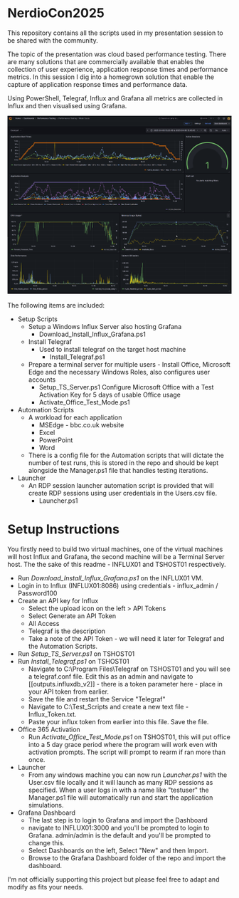 # NerdioCon2025
This repository contains all the scripts used in my presentation session to be shared with the community.

The topic of the presentation was cloud based performance testing. There are many solutions that are commercially available that enables the collection of user experience, application response times and performance metrics. In this session I dig into a homegrown solution that enable the capture of application response times and performance data.

Using PowerShell, Telegraf, Influx and Grafana all metrics are collected in Influx and then visualised using Grafana.

<img src=".\Dashboard.png">

The following items are included:

- Setup Scripts
  - Setup a Windows Influx Server also hosting Grafana
    - Download_Install_Influx_Grafana.ps1
  - Install Telegraf
    - Used to install telegraf on the target host machine
      - Install_Telegraf.ps1
  - Prepare a terminal server for multiple users - Install Office, Microsoft Edge and the necessary Windows Roles, also configures user accounts
    - Setup_TS_Server.ps1
  Configure Microsoft Office with a Test Activation Key for 5 days of usable Office usage
    - Activate_Office_Test_Mode.ps1
- Automation Scripts
  - A workload for each application
    - MSEdge - bbc.co.uk website
    - Excel
    - PowerPoint
    - Word
  - There is a config file for the Automation scripts that will dictate the number of test runs, this is stored in the repo and should be kept alongside the Manager.ps1 file that handles testing iterations.
- Launcher
  - An RDP session launcher automation script is provided that will create RDP sessions using user credentials in the Users.csv file.
    - Launcher.ps1

# Setup Instructions
You firstly need to build two virtual machines, one of the virtual machines will host Influx and Grafana, the second machine will be a Terminal Server host. The the sake of this readme - INFLUX01 and TSHOST01 respectively.

- Run <i>Download_Install_Influx_Grafana.ps1</i> on the INFLUX01 VM.
- Login in to Influx (INFLUX01:8086) using credentials - influx_admin / Password100
- Create an API key for Influx
  - Select the upload icon on the left > API Tokens
  - Select Generate an API Token
  - All Access
  - Telegraf is the description
  - Take a note of the API Token - we will need it later for Telegraf and the Automation Scripts.
- Run <i>Setup_TS_Server.ps1</i> on TSHOST01
- Run <i>Install_Telegraf.ps1</i> on TSHOST01
  - Navigate to C:\Program Files\Telegraf on TSHOST01 and you will see a telegraf.conf file. Edit this as an admin and navigate to [[outputs.influxdb_v2]] - there is a token parameter here - place in your API token from earlier.
  - Save the file and restart the Service "Telegraf"
  - Navigate to C:\Test_Scripts and create a new text file - Influx_Token.txt. 
  - Paste your influx token from earlier into this file. Save the file.
- Office 365 Activation
  - Run <i>Activate_Office_Test_Mode.ps1</i> on TSHOST01, this will put office into a 5 day grace period where the program will work even with activation prompts. The script will prompt to rearm if ran more than once.
- Launcher
  - From any windows machine you can now run <i>Launcher.ps1</i> with the User.csv file locally and it will launch as many RDP sessions as specified. When a user logs in with a name like "testuser" the Manager.ps1 file will automatically run and start the application simulations.
- Grafana Dashboard
  - The last step is to login to Grafana and import the Dashboard
  - navigate to INFLUX01:3000 and you'll be prompted to login to Grafana. admin/admin is the default and you'll be prompted to change this.
  - Select Dashboards on the left, Select "New" and then Import.
  - Browse to the Grafana Dashboard folder of the repo and import the dashboard.

I'm not officially supporting this project but please feel free to adapt and modify as fits your needs. 